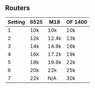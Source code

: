 ## Routers
| Setting | 6525 | M18   | OF 1400 |
|---------|------|-------|---------|
| 1       | 10k  | 10k   | 10k     |
| 2       | 12k  | 12.4k | 13k     | 
| 3       | 14k  | 14.8k | 16k     | 
| 4       | 16k  | 17.2k | 19k     | 
| 5       | 18k  | 19.6k | 22k     |
| 6       | 20k  | 22k   | 25k     |
| 7       | 22k  | N/A   | 30k     |